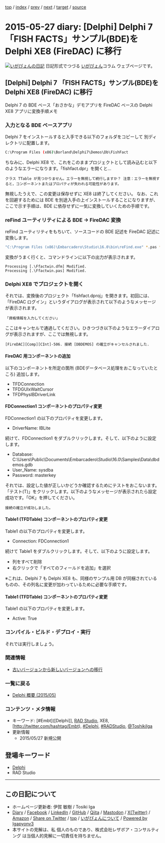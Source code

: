 [top](../index.html) 
 / [index](index.html) 
 / [prev](ig150526.html) 
 / [next](ig150528.html) 
 / [target](https://www.igapyon.jp/igapyon/diary/2015/ig150527.html) 
 / [source](https://github.com/igapyon/diary/blob/master/2015/ig150527.src.md) 

2015-05-27 diary: [Delphi] Delphi 7 「FISH FACTS」サンプル(BDE)を Delphi XE8 (FireDAC) に移行
=====================================================================================================
[![いがぴょんの日記](https://www.igapyon.jp/igapyon/diary/images/iga202308_64.jpg "いがぴょん")](https://www.igapyon.jp/igapyon/diary/memo/memoigapyon.html) 日記形式でつづる [いがぴょん](https://www.igapyon.jp/igapyon/diary/memo/memoigapyon.html)コラム ウェブページです。

## [Delphi] Delphi 7 「FISH FACTS」サンプル(BDE)を Delphi XE8 (FireDAC) に移行

Delphi 7 の BDE ベース「おさかな」デモアプリを FireDAC ベースの Delphi XE8 アプリに変換手順メモ


### 入力となる BDE ベースアプリ

Delphi 7 をインストールすると入手できる以下のフォルダをコピーして 別ディレクトリに配置します。

```sh
C:\Program Files (x86)\Borland\Delphi7\Demos\Db\FishFact
```


ちなみに、Delphi XE8 で、これをこのままプロジェクトとして読み込むと以下のようなエラーになります。「fishfact.dpr」を開くと...

```
クラス TTable が見つかりません。エラーを無視して続行しますか？ 注意：エラーを無視すると，コンポーネントまたはプロパティが失われる可能性があります。
```

無視したうえで、この変更は保存せずに XE8 は終了してください。
なお、これを回避するためには BDE を別途入手の上インストールすることになりますが、ここで示す手順は、BDE に依存せずに一気に変換していくための手順です。


### reFind ユーティリティによる BDE → FireDAC 変換

reFind ユーティリティをもちいて、ソースコードの BDE 記述を FireDAC 記述に変換します。

```sh
"C:\Program Files (x86)\Embarcadero\Studio\16.0\bin\reFind.exe" *.pas *.dfm *.fmx /X:"C:\Users\Public\Documents\Embarcadero\Studio\16.0\Samples\Object Pascal\Database\FireDAC\Tool\reFind\BDE2FDMigration\FireDAC_Migrate_BDE.txt"
```


変換がうまく行くと、コマンドラインに以下の出力が表示されます。

```
Processing [.\Ffactwin.dfm] Modified.
Processing [.\Ffactwin.pas] Modified.
```



### Delphi XE8 でプロジェクトを開く

それでは、変換後のプロジェクト「fishfact.dproj」を開きます。初回には、「FireDAC ログイン」というダイアログが表示されて以下のようなメッセージが表示されます。

```
「資格情報を入力してください」
```

ここはキャンセルで通過してください。ひきつづき以下のようなエラーダイアログが表示されますが、ここでは無視します。

```
[FireDAC][Comp][CInt]-506. 接続 [DBDEMOS] の確立がキャンセルされました.
```



#### FireDAC 用コンポーネントの追加

以下のコンポーネントを所定の箇所 (BDEデータベース処理をおこなっていたところ) 追加します。

* TFDConnection
* TFDGUIxWaitCursor
* TFDPhysIBDriverLink



#### FDConnection1 コンポーネントのプロパティ変更

FDConnection1 の以下のプロパティを変更します。

* DriverName: IBLite

続けて、FDConnection1 をダブルクリックします。そして、以下のように設定します。

* Database: C:\Users\Public\Documents\Embarcadero\Studio\16.0\Samples\Data\dbdemos.gdb
* User_Name: sysdba
* Password: masterkey


それでは、設定した値が正しいかどうか確認するためにテストをおこないます。「テスト(T)」をクリックします。以下のようなメッセージが表示されたら設定成功です。「OK」を押してください。

```
接続の確立が成功しました。
```



#### Table1 (TFDTable) コンポーネントのプロパティ変更

Table1 の以下のプロパティを変更します。

* Connection: FDConnection1

続けて Table1 をダブルクリックします。そして、以下のように設定します。

* 列をすべて削除
* 右クリックで「すべてのフィールドを追加」を選択

※これは、Delphi 7 も Delphi XE8 も、同様のサンプル用 DB が同梱されているものの、その列名に変更が加わっているために必要な手順です。


#### Table1 (TFDTable) コンポーネントのプロパティ変更

Table1 の以下のプロパティを変更します。

* Active: True



### コンパイル・ビルド・デプロイ・実行

それでは実行しましょう。


### 関連情報


* [古いバージョンから新しいバージョンへの移行](https://igapyon.github.io/diary/2015/ig150518.html)



### 一覧に戻る


* [Delphi 概要 (2015/05)](https://igapyon.github.io/diary/2015/ig150511.html)



### コンテンツ・メタ情報


* キーワード: [#Embt]([Delphi]], [RAD Studio](https://www.embarcadero.com/jp/products/rad-studio), XE8, [http://twitter.com/hashtag/Embt), [#Delphi](http://twitter.com/hashtag/Delphi), [#RADStudio](http://twitter.com/hashtag/RADStudio), [@ToshikiIga](http://twitter.com/ToshikiIga)
* 更新情報
  * 2015/05/27 新規公開

## 登場キーワード

* [Delphi](../keyword/delphi.html)
* RAD Studio

----------------------------------------------------------------------------------------------------

## この日記について

* ホームページ更新者: 伊賀 敏樹 / Tosiki Iga
* [Diary](https://www.igapyon.jp/igapyon/diary/) / [Facebook](https://www.facebook.com/igapyon) / [LinkedIn](https://www.linkedin.com/in/toshikiiga) / [GitHub](https://github.com/igapyon) / [Qiita](https://qiita.com/igapyon) / [Mastodon](https://social.vivaldi.net/@igapyon) / [X(Twitter)](https://twitter.com/ToshikiIga) / [Amazon](https://www.amazon.co.jp/%E4%BC%8A%E8%B3%80-%E6%95%8F%E6%A8%B9/e/B004LTQWCQ) / 
[Share on Twitter](https://twitter.com/intent/tweet?hashtags=igapyon%2Cdiary%2C%E3%81%84%E3%81%8C%E3%81%B4%E3%82%87%E3%82%93%2CDelphi%2CRAD+Studio&text=%5BDelphi%5D+Delphi+7+%E3%80%8CFISH+FACTS%E3%80%8D%E3%82%B5%E3%83%B3%E3%83%97%E3%83%AB%28BDE%29%E3%82%92+Delphi+XE8+%28FireDAC%29+%E3%81%AB%E7%A7%BB%E8%A1%8C&url=https%3A%2F%2Fwww.igapyon.jp%2Figapyon%2Fdiary%2F2015%2Fig150527.html) / [top](../index.html) / [いがぴょんについて](https://www.igapyon.jp/igapyon/diary/memo/memoigapyon.html) / [Powered by Igapyonv3](https://github.com/igapyon/igapyonv3)
* 本サイトの見解は、私 個人のものであり、株式会社レザボア・コンサルティング は当個人的見解に一切責任を持ちません。 
